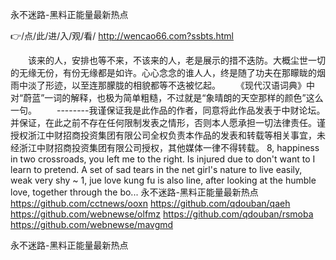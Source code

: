 
永不迷路-黑料正能量最新热点




👉/点/此/进/入/观/看/ http://wencao66.com?ssbts.html




　　该来的人，安排也等不来，不该来的人，老是展示的措不迭防。大概尘世一切的无缘无份，有份无缘都是如许。心心念念的谁人人，终是随了功夫在那矇眬的烟雨中淡了形迹，以至连那朦胧的相貌都等不迭被忆起。
　　《现代汉语词典》中对“蔚蓝”一词的解释，也极为简单粗糙，不过就是“象晴朗的天空那样的颜色”这么一句。
　　--------我谨保证我是此作品的作者，同意将此作品发表于中财论坛。并保证，在此之前不存在任何限制发表之情形，否则本人愿承担一切法律责任。谨授权浙江中财招商投资集团有限公司全权负责本作品的发表和转载等相关事宜，未经浙江中财招商投资集团有限公司授权，其他媒体一律不得转载。
8, happiness in two crossroads, you left me to the right.
Is injured due to don't want to I learn to pretend.
A set of sad tears in the net girl's nature to live easily, weak very shy ~ 1, jue love kung fu is also line, after looking at the humble love, together through the bo...
永不迷路-黑料正能量最新热点 https://github.com/cctnews/ooxn
https://github.com/qdouban/qaeh
https://github.com/webnewse/olfmz
https://github.com/qdouban/rsmoba
https://github.com/webnewse/mavgmd





永不迷路-黑料正能量最新热点
